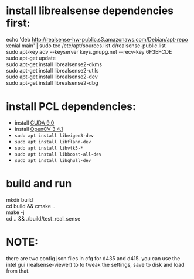 # install librealsense dependencies first:

echo 'deb http://realsense-hw-public.s3.amazonaws.com/Debian/apt-repo xenial main' | sudo tee /etc/apt/sources.list.d/realsense-public.list  
sudo apt-key adv --keyserver keys.gnupg.net --recv-key 6F3EFCDE  
sudo apt-get update  
sudo apt-get install librealsense2-dkms  
sudo apt-get install librealsense2-utils  
sudo apt-get install librealsense2-dev  
sudo apt-get install librealsense2-dbg  

# install PCL dependencies:
* install [CUDA 9.0](https://developer.nvidia.com/cuda-90-download-archive?target_os=Linux&target_arch=x86_64&target_distro=Ubuntu&target_version=1604)
* install [OpenCV 3.4.1](https://github.com/opencv/opencv/archive/3.4.1.zip)
* `sudo apt install libeigen3-dev`
* `sudo apt install libflann-dev`
* `sudo apt install libvtk5-*`
* `sudo apt install libboost-all-dev`
* `sudo apt install libqhull-dev`

# build and run
mkdir build  
cd build && cmake ..  
make -j  
cd .. && ./build/test_real_sense  

# NOTE:
there are two config json files in cfg for d435 and d415. you can use the intel gui (realsense-viewer) to to tweak the settings, save to disk and load from that.


